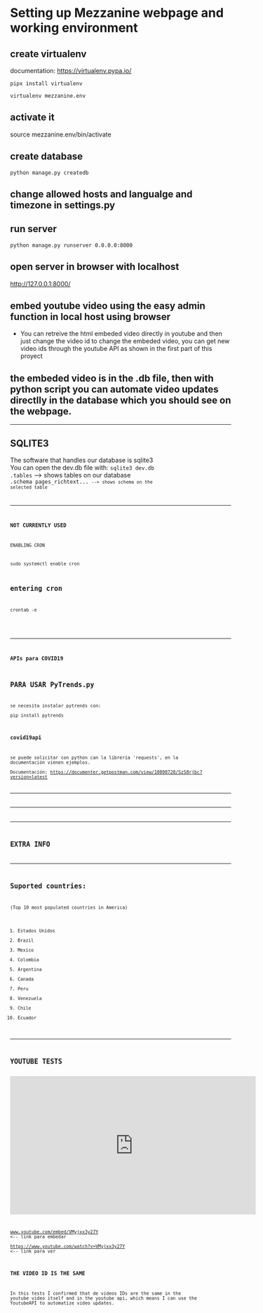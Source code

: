 # Setting up Mezzanine webpage and working environment
## create virtualenv
documentation: https://virtualenv.pypa.io/  
<pre><code>pipx install virtualenv</code></pre>   
<pre><code>virtualenv mezzanine.env</code></pre>   

## activate it
source mezzanine.env/bin/activate   

## create database
<pre><code>python manage.py createdb</code></pre>   
    

## change allowed hosts and langualge and timezone in settings.py

## run server
<pre><code>python manage.py runserver 0.0.0.0:8000</code></pre>   

## open server in browser with localhost
http://127.0.0.1:8000/  

## embed youtube video using the easy admin function in local host using browser
 * You can retreive the html embeded video directly in youtube and then just change the video id to change the
   embeded video, you can get new video ids through the youtube API as shown in the first part of this proyect 
## the embeded video is in the .db file, then with python script you can automate video updates directlly in the database which you should see on the webpage.  
------------------------------------------------------------------------------------------------------------------
## SQLITE3 
The software that handles our database is sqlite3     
You can open the dev.db file with: <code>sqlite3 dev.db</code>    
<code>.tables</code> --> shows tables on our database      
<code>.schema pages_richtext...<code> --> shows schema on the selected table    

------------------------------------------------------------------------------------------------------------------
### NOT CURRENTLY USED ###
ENABLING CRON       

sudo systemctl enable cron     

## entering cron
crontab -e  
###                    ###
------------------------------------------------------------------------------------------------------------------
### APIs para COVID19 ###
## PARA USAR PyTrends.py
se necesita instalar pytrends con:    
pip install pytrends     

### covid19api
se puede solicitar con python can la librería 'requests', en la documentación vienen ejemplos.   
Documentación: https://documenter.getpostman.com/view/10808728/SzS8rjbc?version=latest    

------------------------------------------------------------------------------------------------------------------
------------------------------------------------------------------------------------------------------------------
------------------------------------------------------------------------------------------------------------------

## EXTRA INFO   
------------------------------------------------------------------------------------------------------------------
## Suported countries:
 (Top 10 most populated countries in America)   
 1. Estados Unidos
 2. Brazil
 3. Mexico
 4. Colombia
 5. Argentina
 6. Canada
 7. Peru
 8. Venezuela
 9. Chile
 10. Ecuador
 
------------------------------------------------------------------------------------------------------------------
## YOUTUBE TESTS
<iframe width="560" height="315" src="https://www.youtube.com/embed/VMyjxx3y27Y" frameborder="0" allow="accelerometer; autoplay; encrypted-media; gyroscope; picture-in-picture" allowfullscreen></iframe>   


www.youtube.com/embed/VMyjxx3y27Y <-- link para embedar   
https://www.youtube.com/watch?v=VMyjxx3y27Y <-- link para ver   

###         THE VIDEO ID IS THE SAME             ###

In this tests I confirmed that de videos IDs are the same in the youtube video itself  and in the youtube api,
which means I can use the YoutubeAPI to automatize video updates.  
